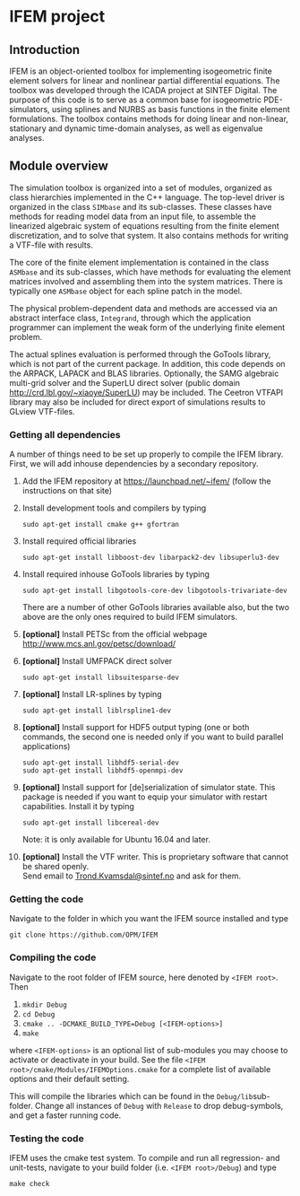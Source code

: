 # IFEM project


## Introduction

IFEM is an object-oriented toolbox for implementing isogeometric finite element
solvers for linear and nonlinear partial differential equations.
The toolbox was developed through the ICADA project at SINTEF Digital.
The purpose of this code is to serve as a common base for isogeometric
PDE-simulators, using splines and NURBS as basis functions in the finite element
formulations. The toolbox contains methods for doing linear and non-linear,
stationary and dynamic time-domain analyses, as well as eigenvalue analyses.

## Module overview

The simulation toolbox is organized into a set of modules,
organized as class hierarchies implemented in the C++ language.
The top-level driver is organized in the class `SIMbase` and its sub-classes.
These classes have methods for reading model data from an input file,
to assemble the linearized algebraic system of equations resulting from the
finite element discretization, and to solve that system.
It also contains methods for writing a VTF-file with results.

The core of the finite element implementation is contained in the class
`ASMbase` and its sub-classes, which have methods for evaluating the element
matrices involved and assembling them into the system matrices.
There is typically one `ASMbase` object for each spline patch in the model.

The physical problem-dependent data and methods are accessed via an abstract
interface class, `Integrand`, through which the application programmer can
implement the weak form of the underlying finite element problem.

The actual splines evaluation is performed through the GoTools library, which is
not part of the current package. In addition, this code depends on the ARPACK,
LAPACK and BLAS libraries. Optionally, the SAMG algebraic multi-grid solver and
the SuperLU direct solver (public domain http://crd.lbl.gov/~xiaoye/SuperLU)
may be included. The Ceetron VTFAPI library may also be included for direct
export of simulations results to GLview VTF-files.

### Getting all dependencies

A number of things need to be set up properly to compile the IFEM library.
First, we will add inhouse dependencies by a secondary repository.

1. Add the IFEM repository at https://launchpad.net/~ifem/
   (follow the instructions on that site)

2. Install development tools and compilers by typing

    `sudo apt-get install cmake g++ gfortran`

3. Install required official libraries

    `sudo apt-get install libboost-dev libarpack2-dev libsuperlu3-dev`

4. Install required inhouse GoTools libraries by typing

    `sudo apt-get install libgotools-core-dev libgotools-trivariate-dev`

   There are a number of other GoTools libraries available also, but
   the two above are the only ones required to build IFEM simulators.

5. **[optional]** Install PETSc from the official webpage
   http://www.mcs.anl.gov/petsc/download/

6. **[optional]** Install UMFPACK direct solver

    `sudo apt-get install libsuitesparse-dev`

7. **[optional]** Install LR-splines by typing

    `sudo apt-get install liblrspline1-dev`

8. **[optional]** Install support for HDF5 output typing (one or both commands,
   the second one is needed only if you want to build parallel applications)

    `sudo apt-get install libhdf5-serial-dev`  
    `sudo apt-get install libhdf5-openmpi-dev`

9. **[optional]** Install support for [de]serialization of simulator state.
   This package is needed if you want to equip your simulator with restart
   capabilities. Install it by typing

    `sudo apt-get install libcereal-dev`

    Note: it is only available for Ubuntu 16.04 and later.

10. **[optional]** Install the VTF writer.
   This is proprietary software that cannot be shared openly.  
   Send email to Trond.Kvamsdal@sintef.no and ask for them.

### Getting the code

Navigate to the folder in which you want the IFEM source installed and type

    git clone https://github.com/OPM/IFEM

### Compiling the code

Navigate to the root folder of IFEM source, here denoted by `<IFEM root>`. Then

1. `mkdir Debug`
2. `cd Debug`
3. `cmake .. -DCMAKE_BUILD_TYPE=Debug [<IFEM-options>]`
4. `make `

where `<IFEM-options>` is an optional list of sub-modules
you may choose to activate or deactivate in your build.
See the file `<IFEM root>/cmake/Modules/IFEMOptions.cmake` for a complete list
of available options and their default setting.

This will compile the libraries which can be found in the `Debug/lib`sub-folder.
Change all instances of `Debug` with `Release` to drop debug-symbols,
and get a faster running code.

### Testing the code

IFEM uses the cmake test system.
To compile and run all regression- and unit-tests, navigate to your build
folder (i.e. `<IFEM root>/Debug`) and type

    make check
